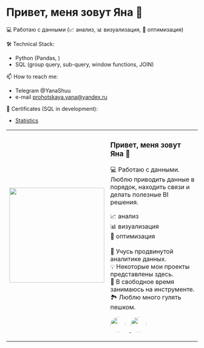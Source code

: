 # Привет, меня зовут Яна 👋 
💻 Работаю с данными (📈 анализ, 📊 визуализация, 🚀 оптимизация) 
          

🛠 Technical Stack:
- Python (Pandas, )
- SQL (group query, sub-query, window functions, JOIN)

📫 How to reach me:
- Telegram @YanaShuu
- e-mail prohotskaya.yana@yandex.ru

🔭 Сertificates (SQL in development):
- [Statistics](https://stepik.org/cert/1975326)


<table>
  <tr>
    <td>
      <img src="https://media.giphy.com/media/3oKIPwoeGErMmaI43C/giphy.gif" width="250">
    </td>
    <td>
      <h3> Привет, меня зовут Яна 👋</h3>
      <p> 💻 Работаю с данными.  <br> Люблю приводить данные в порядок, находить связи и делать полезные BI решения.</p>
      <p>📈 анализ <br> 📊 визуализация<br> 🚀 оптимизация <br>  
         <br>    
         🌱 Учусь продвинутой аналитике данных.<br>
         💡 Некоторые мои проекты представлены здесь.<br>   
         🎹 В свободное время занимаюсь на инструменте.<br>
         🏞  Люблю много гулять пешком.<br>
      <p align="left">
      <a href="https://wa.me/89612767870" target="_blank">
      <img src="https://upload.wikimedia.org/wikipedia/commons/5/5e/WhatsApp_icon.png" width="40" style="border-radius: 50%; margin-right: 10px;">
      </a>
      <a href="https://t.me/YanaShuu" target="_blank">
      <img src="https://upload.wikimedia.org/wikipedia/commons/8/83/Telegram_2019_Logo.png" width="40" style="border-radius: 50%; margin-right: 10px;">
      </a>
     </p>
    </td>
  </tr>
</table>


<!--
**yanashub/yanashub** is a ✨ _special_ ✨ repository because its `README.md` (this file) appears on your GitHub profile.

Here are some ideas to get you started:

- 🔭 I’m currently working on ...
- 🌱 I’m currently learning ...
- 👯 I’m looking to collaborate on ...
- 🤔 I’m looking for help with ...
- 💬 Ask me about ...
- 📫 How to reach me: ...
- 😄 Pronouns: ...
- ⚡ Fun fact: ...
-->
